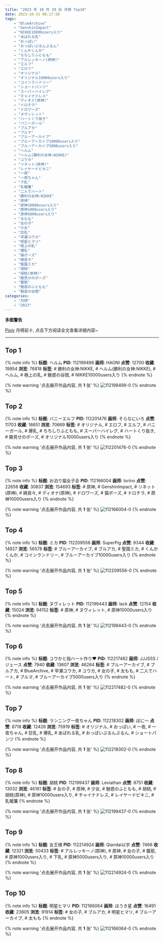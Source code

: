 ```yaml
---
title: "2023 年 10 月 29 日 月榜 Top10"
date: 2023-10-31 06:17:58
tags:
    - "BlueArchive"
    - "GenshinImpact"
    - "NIKKE10000users入り"
    - "あばれる乳"
    - "おっぱい"
    - "おっぱいぷるんぷるん"
    - "くんかくんか"
    - "ちちしりふともも"
    - "アルレッキーノ(原神)"
    - "エルフ"
    - "エロフ"
    - "オリジナル"
    - "オリジナル10000users入り"
    - "コインランドリー"
    - "ショートパンツ"
    - "スーパーハイレグ"
    - "チャイナドレス"
    - "ディオナ(原神)"
    - "ドロチラ"
    - "ドロワーズ"
    - "ヌヴィレット"
    - "ハートくり抜き"
    - "バニーガール"
    - "ブルアカ"
    - "ブルマ"
    - "ブルーアーカイブ"
    - "ブルーアーカイブ10000users入り"
    - "ブルーアーカイブ5000users入り"
    - "ヘルム"
    - "ヘルム(勝利の女神:NIKKE)"
    - "ユウカ"
    - "リネット(原神)"
    - "レイヤードビキニ"
    - "一夜"
    - "一夜ちゃん"
    - "下乳"
    - "乳暖簾"
    - "二人でハート"
    - "勝利の女神:NIKKE"
    - "原神"
    - "原神10000users入り"
    - "原神1000users入り"
    - "原神5000users入り"
    - "太もも"
    - "女の子"
    - "少女"
    - "巨乳"
    - "早瀬ユウカ"
    - "明星ヒマリ"
    - "極上の乳"
    - "爆乳"
    - "猫ポーズ"
    - "綺良々"
    - "聖園ミカ"
    - "胡桃"
    - "胡桃(原神)"
    - "腋見せのポーズ"
    - "腹筋"
    - "魅惑のふともも"
    - "魅惑の谷間"
categories:
    - "月榜"
    - "2023"
---
```


<i class="fa fa-triangle-exclamation"></i>**多图警告**<i class="fa fa-triangle-exclamation"></i>

[Pixiv](https://www.pixiv.net/) 月榜前十, 点击下方阅读全文查看详细内容~

<!-- more -->

---

## Top 1

{% note info %}
**标题**: ヘルム
**PID**: 112199498 **画师**: HAONI
**点赞**: 12700 **收藏**: 19954 **浏览**: 76818
**标签**: # 勝利の女神:NIKKE, # ヘルム(勝利の女神:NIKKE), # ヘルム, # 極上の乳, # 魅惑の谷間, # NIKKE10000users入り
{% endnote %}

{% note warning '点击展开作品内容, 共 **1** 张' %}
![112199498-0](https://i.pixiv.re/img-original/img/2023/10/02/00/00/30/112199498_p0.jpg)
{% endnote %}

## Top 2

{% note info %}
**标题**: バニーエルフ
**PID**: 112201476 **画师**: そらなにいろ
**点赞**: 11703 **收藏**: 16651 **浏览**: 70669
**标签**: # オリジナル, # エロフ, # エルフ, # バニーガール, # 爆乳, # ちちしりふともも, # スーパーハイレグ, # ハートくり抜き, # 腋見せのポーズ, # オリジナル10000users入り
{% endnote %}

{% note warning '点击展开作品内容, 共 **1** 张' %}
![112201476-0](https://i.pixiv.re/img-original/img/2023/10/02/00/58/02/112201476_p0.jpg)
{% endnote %}

## Top 3

{% note info %}
**标题**: お泊り猫女子会
**PID**: 112166004 **画师**: torino
**点赞**: 22658 **收藏**: 30837 **浏览**: 154693
**标签**: # 原神, # GenshinImpact, # リネット(原神), # 綺良々, # ディオナ(原神), # ドロワーズ, # 猫ポーズ, # ドロチラ, # 原神10000users入り
{% endnote %}

{% note warning '点击展开作品内容, 共 **1** 张' %}
![112166004-0](https://i.pixiv.re/img-original/img/2023/10/01/00/00/18/112166004_p0.jpg)
{% endnote %}

## Top 4

{% note info %}
**标题**: ミカ
**PID**: 112209556 **画师**: SuperPig
**点赞**: 9344 **收藏**: 14927 **浏览**: 56578
**标签**: # ブルーアーカイブ, # ブルアカ, # 聖園ミカ, # くんかくんか, # コインランドリー, # ブルーアーカイブ10000users入り
{% endnote %}

{% note warning '点击展开作品内容, 共 **1** 张' %}
![112209556-0](https://i.pixiv.re/img-original/img/2023/10/02/11/03/57/112209556_p0.png)
{% endnote %}

## Top 5

{% note info %}
**标题**: ヌヴィレット
**PID**: 112199443 **画师**: lack
**点赞**: 12154 **收藏**: 15024 **浏览**: 94152
**标签**: # 原神, # ヌヴィレット, # 原神10000users入り
{% endnote %}

{% note warning '点击展开作品内容, 共 **1** 张' %}
![112199443-0](https://i.pixiv.re/img-original/img/2023/10/02/00/00/19/112199443_p0.png)
{% endnote %}

## Top 6

{% note info %}
**标题**: ユウかと指ハート作り❤️
**PID**: 112217482 **画师**: JJJSSS / ジェース
**点赞**: 7940 **收藏**: 13607 **浏览**: 46264
**标签**: # ブルーアーカイブ, # ブルアカ, # BlueArchive, # 早瀬ユウカ, # ユウカ, # 女の子, # 太もも, # 二人でハート, # ブルマ, # ブルーアーカイブ5000users入り
{% endnote %}

{% note warning '点击展开作品内容, 共 **1** 张' %}
![112217482-0](https://i.pixiv.re/img-original/img/2023/10/02/19/03/26/112217482_p0.jpg)
{% endnote %}

## Top 7

{% note info %}
**标题**: ランニング一夜ちゃん
**PID**: 112218302 **画师**: ぼに～
**点赞**: 8718 **收藏**: 12428 **浏览**: 75919
**标签**: # オリジナル, # おっぱい, # 一夜, # 一夜ちゃん, # 巨乳, # 爆乳, # あばれる乳, # おっぱいぷるんぷるん, # ショートパンツ
{% endnote %}

{% note warning '点击展开作品内容, 共 **1** 张' %}
![112218302-0](https://i.pixiv.re/img-original/img/2023/10/02/19/41/46/112218302_p0.png)
{% endnote %}

## Top 8

{% note info %}
**标题**: 胡桃
**PID**: 112199437 **画师**: Leviathan
**点赞**: 8751 **收藏**: 13032 **浏览**: 46161
**标签**: # 女の子, # 原神, # 少女, # 魅惑のふともも, # 胡桃, # 胡桃(原神), # 原神10000users入り, # チャイナドレス, # レイヤードビキニ, # 乳暖簾
{% endnote %}

{% note warning '点击展开作品内容, 共 **1** 张' %}
![112199437-0](https://i.pixiv.re/img-original/img/2023/10/02/00/00/17/112199437_p0.jpg)
{% endnote %}

## Top 9

{% note info %}
**标题**: 女王様
**PID**: 112214924 **画师**: Qiandai以宇
**点赞**: 7466 **收藏**: 12321 **浏览**: 50433
**标签**: # アルレッキーノ(原神), # 原神, # 女の子, # 腹筋, # 原神1000users入り, # 下乳, # 原神5000users入り, # 原神10000users入り
{% endnote %}

{% note warning '点击展开作品内容, 共 **1** 张' %}
![112214924-0](https://i.pixiv.re/img-original/img/2023/10/02/17/06/50/112214924_p0.png)
{% endnote %}

## Top 10

{% note info %}
**标题**: 明星ヒマリ
**PID**: 112166064 **画师**: ほうき星
**点赞**: 16491 **收藏**: 23605 **浏览**: 91914
**标签**: # 女の子, # ブルアカ, # 明星ヒマリ, # ブルーアーカイブ, # 太もも
{% endnote %}

{% note warning '点击展开作品内容, 共 **1** 张' %}
![112166064-0](https://i.pixiv.re/img-original/img/2023/10/01/00/00/30/112166064_p0.jpg)
{% endnote %}
